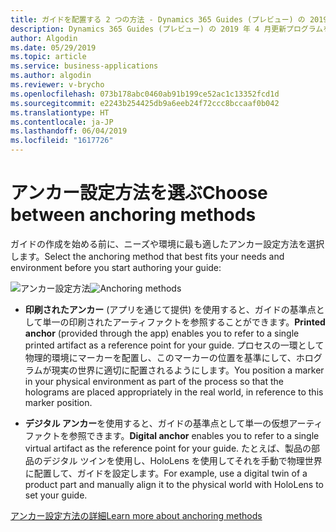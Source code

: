 ```yaml
---
title: ガイドを配置する 2 つの方法 - Dynamics 365 Guides (プレビュー) の 2019 年 4 月更新プログラムの機能
description: Dynamics 365 Guides (プレビュー) の 2019 年 4 月更新プログラムを使用すると、ガイドを配置する 2 つの方法から選択できます
author: Algodin
ms.date: 05/29/2019
ms.topic: article
ms.service: business-applications
ms.author: algodin
ms.reviewer: v-brycho
ms.openlocfilehash: 073b178abc0460ab91b199ce52ac1c13352fcd1d
ms.sourcegitcommit: e2243b254425db9a6eeb24f72ccc8bccaaf0b042
ms.translationtype: HT
ms.contentlocale: ja-JP
ms.lasthandoff: 06/04/2019
ms.locfileid: "1617726"
---
```

# <a name="choose-between-anchoring-methods"></a><span data-ttu-id="9d489-103">アンカー設定方法を選ぶ</span><span class="sxs-lookup"><span data-stu-id="9d489-103">Choose between anchoring methods</span></span>

<span data-ttu-id="9d489-104">ガイドの作成を始める前に、ニーズや環境に最も適したアンカー設定方法を選択します。</span><span class="sxs-lookup"><span data-stu-id="9d489-104">Select the anchoring method that best fits your needs and environment before you start authoring your guide:</span></span> 

<span data-ttu-id="9d489-105">![アンカー設定方法](media/alignment-methods.PNG "配置方法")</span><span class="sxs-lookup"><span data-stu-id="9d489-105">![Anchoring methods](media/alignment-methods.PNG "Alignment methods")</span></span>
    
   - <span data-ttu-id="9d489-106">**印刷されたアンカー** (アプリを通じて提供) を使用すると、ガイドの基準点として単一の印刷されたアーティファクトを参照することができます。</span><span class="sxs-lookup"><span data-stu-id="9d489-106">**Printed anchor** (provided through the app) enables you to refer to a single printed artifact as a reference point for your guide.</span></span> <span data-ttu-id="9d489-107">プロセスの一環として物理的環境にマーカーを配置し、このマーカーの位置を基準にして、ホログラムが現実の世界に適切に配置されるようにします。</span><span class="sxs-lookup"><span data-stu-id="9d489-107">You position a marker in your physical environment as part of the process so that the holograms are placed appropriately in the real world, in reference to this marker position.</span></span>

   - <span data-ttu-id="9d489-108">**デジタル アンカー**を使用すると、ガイドの基準点として単一の仮想アーティファクトを参照できます。</span><span class="sxs-lookup"><span data-stu-id="9d489-108">**Digital anchor** enables you to refer to a single virtual artifact as the reference point for your guide.</span></span> <span data-ttu-id="9d489-109">たとえば、製品の部品のデジタル ツインを使用し、HoloLens を使用してそれを手動で物理世界に配置して、ガイドを設定します。</span><span class="sxs-lookup"><span data-stu-id="9d489-109">For example, use a digital twin of a product part and manually align it to the physical world with HoloLens to set your guide.</span></span> 
   
[<span data-ttu-id="9d489-110">アンカー設定方法の詳細</span><span class="sxs-lookup"><span data-stu-id="9d489-110">Learn more about anchoring methods</span></span>](https://docs.microsoft.com/dynamics365/mixed-reality/guides/pc-authoring#choose-an-alignment-method)
